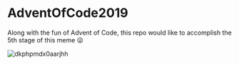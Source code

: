 # AdventOfCode2019

Along with the fun of Advent of Code, this repo would like to accomplish the 5th stage of this meme 😜

![dkphpmdx0aarjhh](https://user-images.githubusercontent.com/8333960/49345351-e05add00-f683-11e8-8b49-2d3a45cd7823.jpg)
